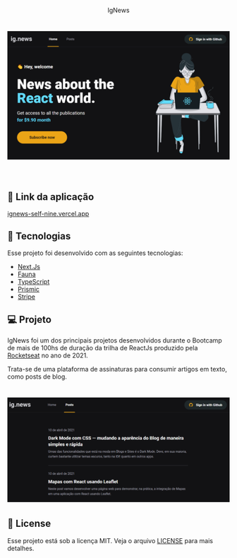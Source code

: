 <p align="center">
  IgNews
</p>

<h1 align="center">
    <img alt="IgNews" src=".github/home.png" />
</h1>

<br>

## 🔗 Link da aplicação

[ignews-self-nine.vercel.app](https://ignews-self-nine.vercel.app/)


## 🧪 Tecnologias

Esse projeto foi desenvolvido com as seguintes tecnologias:

- [Next.Js](https://nextjs.org/)
- [Fauna](https://fauna.com/)
- [TypeScript](https://www.typescriptlang.org/)
- [Prismic](https://prismic.io/)
- [Stripe](https://stripe.com/en-br)

## 💻 Projeto

IgNews foi um dos principais projetos desenvolvidos durante o Bootcamp de mais  de 100hs de duração da trilha de ReactJs produzido pela [Rocketseat](https://github.com/Rocketseat) no ano de 2021.

Trata-se de uma plataforma de assinaturas para consumir artigos em texto, como posts de blog.

<h1 align="center">
    <img alt="PostsPage" src=".github/posts.png" />
</h1>

## 📝 License

Esse projeto está sob a licença MIT. Veja o arquivo [LICENSE](LICENSE.md) para mais detalhes.